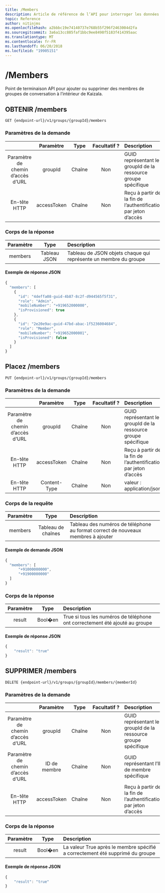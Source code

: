 ```yaml
---
title: /Members
description: Article de référence de l’API pour interroger les données de membres de groupe
topic: Reference
author: nitinjms
ms.openlocfilehash: a2bbbc19e74140737e768b55f296f2463004d2fa
ms.sourcegitcommit: 3a6a13cc885faf1bbc9ee8498f5183f414395aac
ms.translationtype: MT
ms.contentlocale: fr-FR
ms.lasthandoff: 06/20/2018
ms.locfileid: "19905151"
---
```

# <a name="members"></a>/Members
Point de terminaison API pour ajouter ou supprimer des membres de groupes de conversation à l’intérieur de Kaizala.

## <a name="get-members"></a>OBTENIR /members

    GET {endpoint-url}/v1/groups/{groupId}/members

### <a name="request-parameters"></a>Paramètres de la demande

|  | Paramètre | Type | Facultatif ? | Description |
| :---: | :---: | :---: | :---: | :--- |
| Paramètre de chemin d’accès d’URL | groupId | Chaîne | Non | GUID représentant le groupId de la ressource groupe spécifique |
| En-tête HTTP | accessToken | Chaîne | Non | Reçu à partir de la fin de l’authentification par jeton d’accès |

### <a name="response-body"></a>Corps de la réponse

| Paramètre | Type | Description |
| :---: | :---: | :--- |
| members | Tableau JSON | Tableau de JSON objets chaque qui représente un membre du groupe |

#### <a name="sample-json-response"></a>Exemple de réponse JSON

```javascript
{
  "members": [
    {
      "id": "4deffa08-guid-4b87-8c2f-d944565f5f31",
      "role": "Admin",
      "mobileNumber": "+919652000000",
      "isProvisioned": true
    },
    {
      "id": "2e20e9ac-guid-47bd-abac-1f5236004684",
      "role": "Member",
      "mobileNumber": "+919652000001",
      "isProvisioned": false
    }
  ]
}
```

## <a name="put-members"></a>Placez /members

    PUT {endpoint-url}/v1/groups/{groupId}/members

### <a name="request-parameters"></a>Paramètres de la demande

|  | Paramètre | Type | Facultatif ? | Description |
| :---: | :---: | :---: | :---: | :--- |
| Paramètre de chemin d’accès d’URL | groupId | Chaîne | Non | GUID représentant le groupId de la ressource groupe spécifique |
| En-tête HTTP | accessToken | Chaîne | Non | Reçu à partir de la fin de l’authentification par jeton d’accès |
| En-tête HTTP | Content-Type | Chaîne | Non | valeur : application/json |

### <a name="request-body"></a>Corps de la requête

| Paramètre | Type | Description |
| :---: | :---: | :--- |
| members | Tableau de chaînes | Tableau des numéros de téléphone au format correct de nouveaux membres à ajouter |

#### <a name="sample-json-request"></a>Exemple de demande JSON

```javascript
{
  "members": [
      "+91000000000",
      "+91900000000"
  ]
}
```

### <a name="response-body"></a>Corps de la réponse

| Paramètre | Type | Description |
| :---: | :---: | :--- |
| result | Bool�en | True si tous les numéros de téléphone ont correctement été ajouté au groupe |

#### <a name="sample-json-response"></a>Exemple de réponse JSON

```javascript
{
    "result": "true"
}
```

## <a name="delete-members"></a>SUPPRIMER /members

    DELETE {endpoint-url}/v1/groups/{groupId}/members/{memberId}

### <a name="request-parameters"></a>Paramètres de la demande

|  | Paramètre | Type | Facultatif ? | Description |
| :---: | :---: | :---: | :---: | :--- |
| Paramètre de chemin d’accès d’URL | groupId | Chaîne | Non | GUID représentant le groupId de la ressource groupe spécifique |
| Paramètre de chemin d’accès d’URL | ID de membre | Chaîne | Non | GUID représentant l’ID de membre spécifique |
| En-tête HTTP | accessToken | Chaîne | Non | Reçu à partir de la fin de l’authentification par jeton d’accès |

### <a name="response-body"></a>Corps de la réponse

| Paramètre | Type | Description |
| :---: | :---: | :--- |
| result | Bool�en | La valeur True après le membre spécifié a correctement été supprimé du groupe |

#### <a name="sample-json-response"></a>Exemple de réponse JSON

```javascript
{
    "result": "true"
}
```
